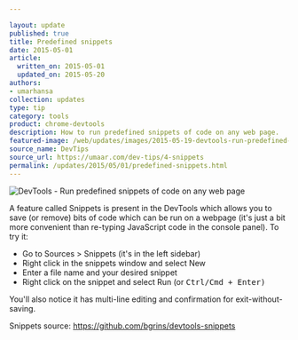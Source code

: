 ```yaml
---

layout: update
published: true
title: Predefined snippets
date: 2015-05-01
article:
  written_on: 2015-05-01
  updated_on: 2015-05-20
authors:
- umarhansa
collection: updates
type: tip
category: tools
product: chrome-devtools
description: How to run predefined snippets of code on any web page.
featured-image: /web/updates/images/2015-05-19-devtools-run-predefined-snippets-of-code-on-any-web-page/snippets.gif
source_name: DevTips
source_url: https://umaar.com/dev-tips/4-snippets
permalink: /updates/2015/05/01/predefined-snippets.html
---
```

<img src="/web/updates/images/2015-05-19-devtools-run-predefined-snippets-of-code-on-any-web-page/snippets.gif" alt="DevTools - Run predefined snippets of code on any web page">

A feature called Snippets is present in the DevTools which allows you to save (or remove) bits of code which can be run on a webpage (it's just a bit more convenient than re-typing JavaScript code in the console panel). To try it:

<ul>
<li>Go to Sources &gt; Snippets (it's in the left sidebar)</li>
<li>Right click in the snippets window and select New</li>
<li>Enter a file name and your desired snippet</li>
<li>Right click on the snippet and select Run (or <kbd class="kbd">Ctrl/Cmd + Enter)</kbd></li>
</ul>

You'll also notice it has multi-line editing and confirmation for exit-without-saving.

Snippets source: <a href="https://github.com/bgrins/devtools-snippets">https://github.com/bgrins/devtools-snippets</a>